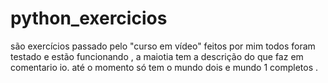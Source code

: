 # python_exercicios
são exercícios passado pelo "curso em vídeo"  feitos por mim
todos foram testado e estão funcionando , a maiotia tem a descrição do que faz em comentario io.
até o  momento só tem  o mundo dois e mundo 1  completos .
